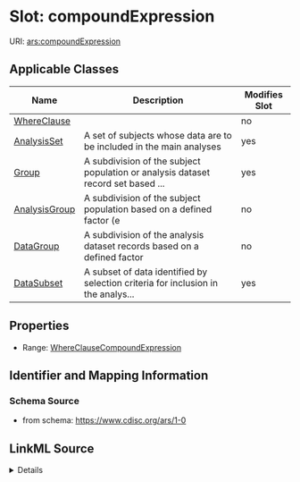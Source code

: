 # Slot: compoundExpression

URI: [ars:compoundExpression](https://www.cdisc.org/ars/1-0compoundExpression)



<!-- no inheritance hierarchy -->




## Applicable Classes

| Name | Description | Modifies Slot |
| --- | --- | --- |
[WhereClause](WhereClause.md) |  |  no  |
[AnalysisSet](AnalysisSet.md) | A set of subjects whose data are to be included in the main analyses |  yes  |
[Group](Group.md) | A subdivision of the subject population or analysis dataset record set based ... |  yes  |
[AnalysisGroup](AnalysisGroup.md) | A subdivision of the subject population based on a defined factor (e |  no  |
[DataGroup](DataGroup.md) | A subdivision of the analysis dataset records based on a defined factor |  no  |
[DataSubset](DataSubset.md) | A subset of data identified by selection criteria for inclusion in the analys... |  yes  |







## Properties

* Range: [WhereClauseCompoundExpression](WhereClauseCompoundExpression.md)





## Identifier and Mapping Information







### Schema Source


* from schema: https://www.cdisc.org/ars/1-0




## LinkML Source

<details>
```yaml
name: compoundExpression
from_schema: https://www.cdisc.org/ars/1-0
rank: 1000
alias: compoundExpression
domain_of:
- WhereClause
range: WhereClauseCompoundExpression

```
</details>